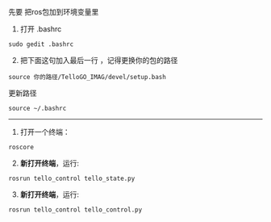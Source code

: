 先要 把ros包加到环境变量里

1. 打开 .bashrc
```
sudo gedit .bashrc
```

2. 把下面这句加入最后一行 ，记得更换你的包的路径
```
source 你的路径/TelloGO_IMAG/devel/setup.bash
```

更新路径 

```
source ~/.bashrc
```

----
1. 打开一个终端：

```
roscore
```

2. **新打开终端**，运行:

```
rosrun tello_control tello_state.py
```

3. **新打开终端**，运行:

```
rosrun tello_control tello_control.py
```